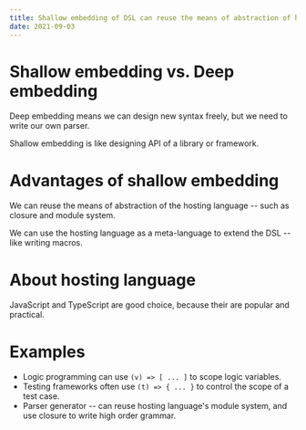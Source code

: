 ```yaml
---
title: Shallow embedding of DSL can reuse the means of abstraction of hosting language
date: 2021-09-03
---
```


# Shallow embedding vs. Deep embedding

Deep embedding means we can design new syntax freely, but we need to write our own parser.

Shallow embedding is like designing API of a library or framework.

# Advantages of shallow embedding

We can reuse the means of abstraction of the hosting language -- such as closure and module system.

We can use the hosting language as a meta-language to extend the DSL -- like writing macros.

# About hosting language

JavaScript and TypeScript are good choice, because their are popular and practical.

# Examples

- Logic programming can use `(v) => [ ... ]` to scope logic variables.
- Testing frameworks often use `(t) => { ... }` to control the scope of a test case.
- Parser generator -- can reuse hosting language's module system, and use closure to write high order grammar.
